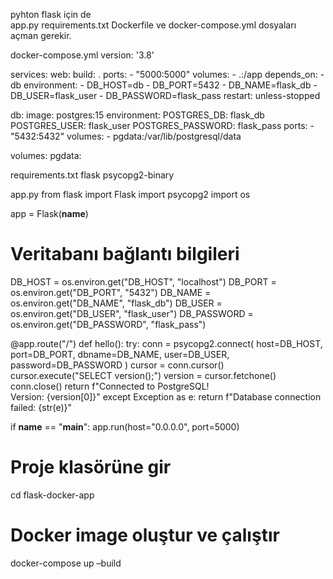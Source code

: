 pyhton flask için de  
app.py requirements.txt Dockerfile ve docker-compose.yml dosyaları açman gerekir.

docker-compose.yml
version: '3.8'

services:
  web:
    build: .
    ports:
      - "5000:5000"
    volumes:
      - .:/app
    depends_on:
      - db
    environment:
      - DB_HOST=db
      - DB_PORT=5432
      - DB_NAME=flask_db
      - DB_USER=flask_user
      - DB_PASSWORD=flask_pass
    restart: unless-stopped

  db:
    image: postgres:15
    environment:
      POSTGRES_DB: flask_db
      POSTGRES_USER: flask_user
      POSTGRES_PASSWORD: flask_pass
    ports:
      - "5432:5432"
    volumes:
      - pgdata:/var/lib/postgresql/data

volumes:
  pgdata:

requirements.txt 
flask
psycopg2-binary

app.py
from flask import Flask
import psycopg2
import os

app = Flask(__name__)

# Veritabanı bağlantı bilgileri
DB_HOST = os.environ.get("DB_HOST", "localhost")
DB_PORT = os.environ.get("DB_PORT", "5432")
DB_NAME = os.environ.get("DB_NAME", "flask_db")
DB_USER = os.environ.get("DB_USER", "flask_user")
DB_PASSWORD = os.environ.get("DB_PASSWORD", "flask_pass")

@app.route("/")
def hello():
    try:
        conn = psycopg2.connect(
            host=DB_HOST,
            port=DB_PORT,
            dbname=DB_NAME,
            user=DB_USER,
            password=DB_PASSWORD
        )
        cursor = conn.cursor()
        cursor.execute("SELECT version();")
        version = cursor.fetchone()
        conn.close()
        return f"Connected to PostgreSQL!<br>Version: {version[0]}"
    except Exception as e:
        return f"Database connection failed: {str(e)}"

if __name__ == "__main__":
    app.run(host="0.0.0.0", port=5000)


# Proje klasörüne gir
cd flask-docker-app

# Docker image oluştur ve çalıştır
docker-compose up –build



